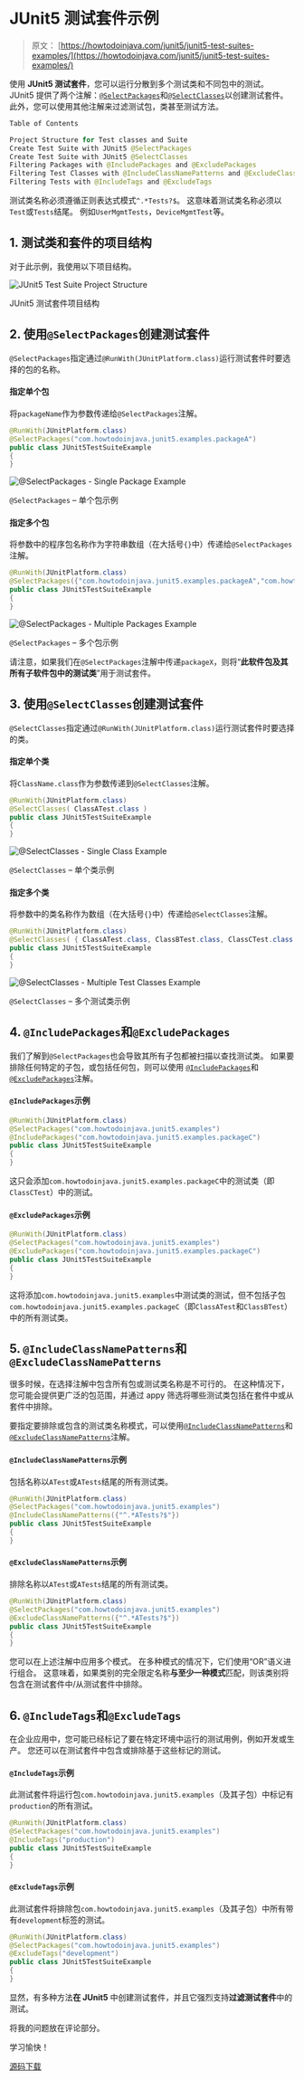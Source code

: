 # JUnit5 测试套件示例

> 原文： [https://howtodoinjava.com/junit5/junit5-test-suites-examples/](https://howtodoinjava.com/junit5/junit5-test-suites-examples/)

使用 **JUnit5 测试套件**，您可以运行分散到多个测试类和不同包中的测试。 JUnit5 提供了两个注解：[`@SelectPackages`](http://junit.org/junit5/docs/current/api/index.html?org/junit/platform/runner/SelectPackages.html)和[`@SelectClasses`](http://junit.org/junit5/docs/current/api/index.html?org/junit/platform/runner/SelectClasses.html)以创建测试套件。 此外，您可以使用其他注解来过滤测试包，类甚至测试方法。

```java
Table of Contents

Project Structure for Test classes and Suite
Create Test Suite with JUnit5 @SelectPackages
Create Test Suite with JUnit5 @SelectClasses
Filtering Packages with @IncludePackages and @ExcludePackages
Filtering Test Classes with @IncludeClassNamePatterns and @ExcludeClassNamePatterns
Filtering Tests with @IncludeTags and @ExcludeTags
```

测试类名称必须遵循正则表达式模式`^.*Tests?$`。 这意味着测试类名称必须以`Test`或`Tests`结尾。 例如`UserMgmtTests`，`DeviceMgmtTest`等。

## 1\. 测试类和套件的项目结构

对于此示例，我使用以下项目结构。

![JUnit5 Test Suite Project Structure](img/afb801e2a7677f26c4c2fa69d2902a04.png)

JUnit5 测试套件项目结构



## 2\. 使用`@SelectPackages`创建测试套件

`@SelectPackages`指定通过`@RunWith(JUnitPlatform.class)`运行测试套件时要选择的包的名称。

#### 指定单个包

将`packageName`作为参数传递给`@SelectPackages`注解。

```java
@RunWith(JUnitPlatform.class)
@SelectPackages("com.howtodoinjava.junit5.examples.packageA") 
public class JUnit5TestSuiteExample 
{
}

```

![@SelectPackages - Single Package Example](img/077bf64db3fe32ef5528c68cbb15a72e.png)

`@SelectPackages` – 单个包示例



#### 指定多个包

将参数中的程序包名称作为字符串数组（在大括号`{}`中）传递给`@SelectPackages`注解。

```java
@RunWith(JUnitPlatform.class)
@SelectPackages({"com.howtodoinjava.junit5.examples.packageA","com.howtodoinjava.junit5.examples.packageB"}) 
public class JUnit5TestSuiteExample 
{
}

```

![@SelectPackages - Multiple Packages Example](img/e96e610844c9b44c75a62ba8709804a4.png)

`@SelectPackages` – 多个包示例



请注意，如果我们在`@SelectPackages`注解中传递`packageX`，则将“**此软件包及其所有子软件包中的测试类**”用于测试套件。

## 3\. 使用`@SelectClasses`创建测试套件

`@SelectClasses`指定通过`@RunWith(JUnitPlatform.class)`运行测试套件时要选择的类。

#### 指定单个类

将`ClassName.class`作为参数传递到`@SelectClasses`注解。

```java
@RunWith(JUnitPlatform.class)
@SelectClasses( ClassATest.class )
public class JUnit5TestSuiteExample 
{
}

```

![@SelectClasses - Single Class Example](img/94e42e360ea142a1079b36d2dc5549e6.png)

`@SelectClasses` – 单个类示例



#### 指定多个类

将参数中的类名称作为数组（在大括号`{}`中）传递给`@SelectClasses`注解。

```java
@RunWith(JUnitPlatform.class)
@SelectClasses( { ClassATest.class, ClassBTest.class, ClassCTest.class } )
public class JUnit5TestSuiteExample 
{
}

```

![@SelectClasses - Multiple Test Classes Example](img/af170c949617666aadbdfc4a63c430dc.png)

`@SelectClasses` – 多个测试类示例



## 4\. `@IncludePackages`和`@ExcludePackages`

我们了解到`@SelectPackages`也会导致其所有子包都被扫描以查找测试类。 如果要排除任何特定的子包，或包括任何包，则可以使用 [`@IncludePackages`](http://junit.org/junit5/docs/current/api/org/junit/platform/suite/api/IncludePackages.html)和[`@ExcludePackages`](http://junit.org/junit5/docs/current/api/org/junit/platform/suite/api/ExcludePackages.html)注解。

#### `@IncludePackages`示例

```java
@RunWith(JUnitPlatform.class)
@SelectPackages("com.howtodoinjava.junit5.examples")
@IncludePackages("com.howtodoinjava.junit5.examples.packageC")
public class JUnit5TestSuiteExample 
{
}

```

这只会添加`com.howtodoinjava.junit5.examples.packageC`中的测试类（即`ClassCTest`）中的测试。

#### `@ExcludePackages`示例

```java
@RunWith(JUnitPlatform.class)
@SelectPackages("com.howtodoinjava.junit5.examples")
@ExcludePackages("com.howtodoinjava.junit5.examples.packageC")
public class JUnit5TestSuiteExample 
{
}

```

这将添加`com.howtodoinjava.junit5.examples`中测试类的测试，但不包括子包`com.howtodoinjava.junit5.examples.packageC`（即`ClassATest`和`ClassBTest`）中的所有测试类。

## 5\. `@IncludeClassNamePatterns`和`@ExcludeClassNamePatterns`

很多时候，在选择注解中包含所有包或测试类名称是不可行的。 在这种情况下，您可能会提供更广泛的包范围，并通过 appy 筛选将哪些测试类包括在套件中或从套件中排除。

要指定要排除或包含的测试类名称模式，可以使用[`@IncludeClassNamePatterns`](http://junit.org/junit5/docs/current/api/org/junit/platform/suite/api/IncludeClassNamePatterns.html)和[`@ExcludeClassNamePatterns`](http://junit.org/junit5/docs/current/api/org/junit/platform/suite/api/ExcludeClassNamePatterns.html)注解。

#### `@IncludeClassNamePatterns`示例

包括名称以`ATest`或`ATests`结尾的所有测试类。

```java
@RunWith(JUnitPlatform.class)
@SelectPackages("com.howtodoinjava.junit5.examples")
@IncludeClassNamePatterns({"^.*ATests?$"})
public class JUnit5TestSuiteExample 
{
}

```

#### `@ExcludeClassNamePatterns`示例

排除名称以`ATest`或`ATests`结尾的所有测试类。

```java
@RunWith(JUnitPlatform.class)
@SelectPackages("com.howtodoinjava.junit5.examples")
@ExcludeClassNamePatterns({"^.*ATests?$"})
public class JUnit5TestSuiteExample 
{
}

```

您可以在上述注解中应用多个模式。 在多种模式的情况下，它们使用“OR”语义进行组合。 这意味着，如果类别的完全限定名称**与至少一种模式**匹配，则该类别将包含在测试套件中/从测试套件中排除。

## 6\. `@IncludeTags`和`@ExcludeTags`

在企业应用中，您可能已经标记了要在特定环境中运行的测试用例，例如开发或生产。 您还可以在测试套件中包含或排除基于这些标记的测试。

#### `@IncludeTags`示例

此测试套件将运行包`com.howtodoinjava.junit5.examples`（及其子包）中标记有`production`的所有测试。

```java
@RunWith(JUnitPlatform.class)
@SelectPackages("com.howtodoinjava.junit5.examples")
@IncludeTags("production")
public class JUnit5TestSuiteExample 
{
}

```

#### `@ExcludeTags`示例

此测试套件将排除包`com.howtodoinjava.junit5.examples`（及其子包）中所有带有`development`标签的测试。

```java
@RunWith(JUnitPlatform.class)
@SelectPackages("com.howtodoinjava.junit5.examples")
@ExcludeTags("development")
public class JUnit5TestSuiteExample 
{
}

```

显然，有多种方法**在 JUnit5** 中创建测试套件，并且它强烈支持**过滤测试套件**中的测试。

将我的问题放在评论部分。

学习愉快！

[源码下载](https://github.com/lokeshgupta1981/Junit5Examples/tree/master/JUnit5Examples)
